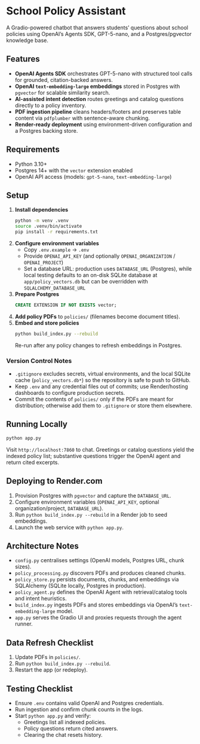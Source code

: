 # School Policy Assistant
A Gradio-powered chatbot that answers students’ questions about school policies using OpenAI’s Agents SDK, GPT-5-nano, and a Postgres/pgvector knowledge base.

## Features
- **OpenAI Agents SDK** orchestrates GPT-5-nano with structured tool calls for grounded, citation-backed answers.
- **OpenAI `text-embedding-large` embeddings** stored in Postgres with `pgvector` for scalable similarity search.
- **AI-assisted intent detection** routes greetings and catalog questions directly to a policy inventory.
- **PDF ingestion pipeline** cleans headers/footers and preserves table content via `pdfplumber` with sentence-aware chunking.
- **Render-ready deployment** using environment-driven configuration and a Postgres backing store.

## Requirements
- Python 3.10+
- Postgres 14+ with the `vector` extension enabled
- OpenAI API access (models: `gpt-5-nano`, `text-embedding-large`)

## Setup
1. **Install dependencies**
   ```bash
   python -m venv .venv
   source .venv/bin/activate
   pip install -r requirements.txt
   ```
2. **Configure environment variables**
   - Copy `.env.example` → `.env`
   - Provide `OPENAI_API_KEY` (and optionally `OPENAI_ORGANIZATION` / `OPENAI_PROJECT`)
   - Set a database URL: production uses `DATABASE_URL` (Postgres), while local testing defaults to an on-disk SQLite database at `app/policy_vectors.db` but can be overridden with `SQLALCHEMY_DATABASE_URL`
3. **Prepare Postgres**
   ```sql
   CREATE EXTENSION IF NOT EXISTS vector;
   ```
4. **Add policy PDFs** to `policies/` (filenames become document titles).
5. **Embed and store policies**
   ```bash
   python build_index.py --rebuild
   ```
   Re-run after any policy changes to refresh embeddings in Postgres.

### Version Control Notes
- `.gitignore` excludes secrets, virtual environments, and the local SQLite cache (`policy_vectors.db*`) so the repository is safe to push to GitHub.
- Keep `.env` and any credential files out of commits; use Render/hosting dashboards to configure production secrets.
- Commit the contents of `policies/` only if the PDFs are meant for distribution; otherwise add them to `.gitignore` or store them elsewhere.

## Running Locally
```bash
python app.py
```
Visit `http://localhost:7860` to chat. Greetings or catalog questions yield the indexed policy list; substantive questions trigger the OpenAI agent and return cited excerpts.

## Deploying to Render.com
1. Provision Postgres with `pgvector` and capture the `DATABASE_URL`.
2. Configure environment variables (`OPENAI_API_KEY`, optional organization/project, `DATABASE_URL`).
3. Run `python build_index.py --rebuild` in a Render job to seed embeddings.
4. Launch the web service with `python app.py`.

## Architecture Notes
- `config.py` centralises settings (OpenAI models, Postgres URL, chunk sizes).
- `policy_processing.py` discovers PDFs and produces cleaned chunks.
- `policy_store.py` persists documents, chunks, and embeddings via SQLAlchemy (SQLite locally, Postgres in production).
- `policy_agent.py` defines the OpenAI Agent with retrieval/catalog tools and intent heuristics.
- `build_index.py` ingests PDFs and stores embeddings via OpenAI’s `text-embedding-large` model.
- `app.py` serves the Gradio UI and proxies requests through the agent runner.

## Data Refresh Checklist
1. Update PDFs in `policies/`.
2. Run `python build_index.py --rebuild`.
3. Restart the app (or redeploy).

## Testing Checklist
- Ensure `.env` contains valid OpenAI and Postgres credentials.
- Run ingestion and confirm chunk counts in the logs.
- Start `python app.py` and verify:
  - Greetings list all indexed policies.
  - Policy questions return cited answers.
  - Clearing the chat resets history.
